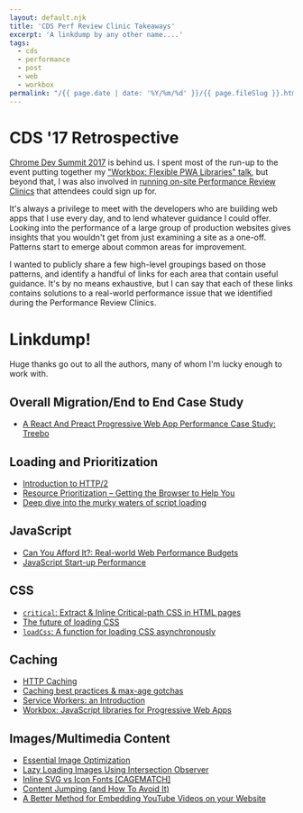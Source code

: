 ```yaml
---
layout: default.njk
title: 'CDS Perf Review Clinic Takeaways'
excerpt: 'A linkdump by any other name....'
tags:
  - cds
  - performance
  - post
  - web
  - workbox
permalink: "/{{ page.date | date: '%Y/%m/%d' }}/{{ page.fileSlug }}.html"
---
```


# CDS '17 Retrospective

[Chrome Dev Summit 2017](https://developer.chrome.com/devsummit/) is behind us.
I spent most of the run-up to the event putting together my
["Workbox: Flexible PWA Libraries" talk](https://www.youtube.com/watch?v=DtuJ55tmjps),
but beyond that, I was also involved in [running on-site Performance Review
Clinics](https://twitter.com/jeffposnick/status/922899094053330944) that
attendees could sign up for.

It's always a privilege to meet with the developers who are building web apps
that I use every day, and to lend whatever guidance I could offer. Looking into
the performance of a large group of production websites gives insights that you
wouldn't get from just examining a site as a one-off. Patterns start to emerge
about common areas for improvement.

I wanted to publicly share a few high-level groupings based on those patterns,
and identify a handful of links for each area that contain useful guidance. It's
by no means exhaustive, but I can say that each of these links contains
solutions to a real-world performance issue that we identified during the
Performance Review Clinics.

# Linkdump!

Huge thanks go out to all the authors, many of whom I'm lucky enough to work
with.

## Overall Migration/End to End Case Study

- [A React And Preact Progressive Web App Performance Case Study: Treebo](https://medium.com/dev-channel/treebo-a-react-and-preact-progressive-web-app-performance-case-study-5e4f450d5299)

## Loading and Prioritization

- [Introduction to HTTP/2](https://developers.google.com/web/fundamentals/performance/http2/)
- [Resource Prioritization – Getting the Browser to Help You](https://developers.google.com/web/fundamentals/performance/resource-prioritization)
- [Deep dive into the murky waters of script loading](https://www.html5rocks.com/en/tutorials/speed/script-loading/)

## JavaScript

- [Can You Afford It?: Real-world Web Performance Budgets](https://infrequently.org/2017/10/can-you-afford-it-real-world-web-performance-budgets/)
- [JavaScript Start-up Performance](https://medium.com/reloading/javascript-start-up-performance-69200f43b201)

## CSS

- [`critical`: Extract & Inline Critical-path CSS in HTML pages](https://github.com/addyosmani/critical)
- [The future of loading CSS](https://jakearchibald.com/2016/link-in-body/)
- [`loadCss`: A function for loading CSS asynchronously](https://github.com/filamentgroup/loadCSS/)

## Caching

- [HTTP Caching](https://developers.google.com/web/fundamentals/performance/optimizing-content-efficiency/http-caching)
- [Caching best practices & max-age gotchas](https://jakearchibald.com/2016/caching-best-practices/)
- [Service Workers: an Introduction](https://developers.google.com/web/fundamentals/primers/service-workers/)
- [Workbox: JavaScript libraries for Progressive Web Apps](https://developers.google.com/web/tools/workbox/)

## Images/Multimedia Content

- [Essential Image Optimization](https://images.guide/)
- [Lazy Loading Images Using Intersection Observer](https://deanhume.com/home/blogpost/lazy-loading-images-using-intersection-observer/10163)
- [Inline SVG vs Icon Fonts [CAGEMATCH]](https://css-tricks.com/icon-fonts-vs-svg/)
- [Content Jumping (and How To Avoid It)](https://css-tricks.com/content-jumping-avoid/)
- [A Better Method for Embedding YouTube Videos on your Website](https://www.labnol.org/internet/light-youtube-embeds/27941/)
